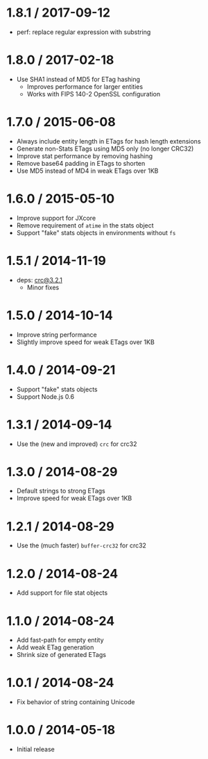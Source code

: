 # 1.8.1 / 2017-09-12

- perf: replace regular expression with substring

# 1.8.0 / 2017-02-18

- Use SHA1 instead of MD5 for ETag hashing
  - Improves performance for larger entities
  - Works with FIPS 140-2 OpenSSL configuration

# 1.7.0 / 2015-06-08

- Always include entity length in ETags for hash length extensions
- Generate non-Stats ETags using MD5 only (no longer CRC32)
- Improve stat performance by removing hashing
- Remove base64 padding in ETags to shorten
- Use MD5 instead of MD4 in weak ETags over 1KB

# 1.6.0 / 2015-05-10

- Improve support for JXcore
- Remove requirement of `atime` in the stats object
- Support "fake" stats objects in environments without `fs`

# 1.5.1 / 2014-11-19

- deps: crc@3.2.1
  - Minor fixes

# 1.5.0 / 2014-10-14

- Improve string performance
- Slightly improve speed for weak ETags over 1KB

# 1.4.0 / 2014-09-21

- Support "fake" stats objects
- Support Node.js 0.6

# 1.3.1 / 2014-09-14

- Use the (new and improved) `crc` for crc32

# 1.3.0 / 2014-08-29

- Default strings to strong ETags
- Improve speed for weak ETags over 1KB

# 1.2.1 / 2014-08-29

- Use the (much faster) `buffer-crc32` for crc32

# 1.2.0 / 2014-08-24

- Add support for file stat objects

# 1.1.0 / 2014-08-24

- Add fast-path for empty entity
- Add weak ETag generation
- Shrink size of generated ETags

# 1.0.1 / 2014-08-24

- Fix behavior of string containing Unicode

# 1.0.0 / 2014-05-18

- Initial release
